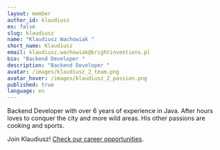 ```yaml
---
layout: member
author_id: klaudiusz
ex: false
slug: klaudiusz
name: "Klaudiusz Wachowiak "
short_name: Klaudiusz
email: klaudiusz.wachowiak@brightinventions.pl
bio: "Backend Developer "
description: "Backend Developer "
avatar: /images/klaudiusz_2_team.png
avatar_hover: /images/klaudiusz_2_passion.png
published: true
language: en
---
```

Backend Developer with over 6 years of experience in Java. After hours loves to conquer the city and more wild areas. His other passions are cooking and sports.

Join Klaudiusz! [Check our career opportunities](/career).
